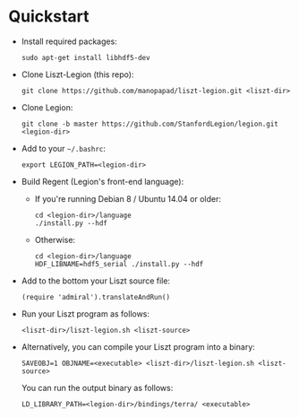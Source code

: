 Quickstart
==========

* Install required packages:
  ```
  sudo apt-get install libhdf5-dev
  ```

* Clone Liszt-Legion (this repo):
  ```
  git clone https://github.com/manopapad/liszt-legion.git <liszt-dir>
  ```

* Clone Legion:
  ```
  git clone -b master https://github.com/StanfordLegion/legion.git <legion-dir>
  ```

* Add to your `~/.bashrc`:
  ```
  export LEGION_PATH=<legion-dir>
  ```

* Build Regent (Legion's front-end language):

  - If you're running Debian 8 / Ubuntu 14.04 or older:
    ```
    cd <legion-dir>/language
    ./install.py --hdf
    ```

  - Otherwise:
    ```
    cd <legion-dir>/language
    HDF_LIBNAME=hdf5_serial ./install.py --hdf
    ```

* Add to the bottom your Liszt source file:
  ```
  (require 'admiral').translateAndRun()
  ```

* Run your Liszt program as follows:
  ```
  <liszt-dir>/liszt-legion.sh <liszt-source>
  ```

* Alternatively, you can compile your Liszt program into a binary:
  ```
  SAVEOBJ=1 OBJNAME=<executable> <liszt-dir>/liszt-legion.sh <liszt-source>
  ```
  You can run the output binary as follows:
  ```
  LD_LIBRARY_PATH=<legion-dir>/bindings/terra/ <executable>
  ```
